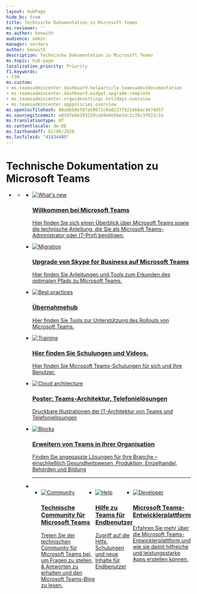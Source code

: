 ```yaml
---
layout: HubPage
hide_bc: true
title: Technische Dokumentation zu Microsoft Teams
ms.reviewer: ''
ms.author: kenwith
audience: admin
manager: serdars
author: kenwith
description: Technische Dokumentation zu Microsoft Teams
ms.topic: hub-page
localization_priority: Priority
f1.keywords:
- CSH
ms.custom:
- ms.teamsadmincenter.dashboard.helparticle.teamsadmindocumentation
- ms.teamsadmincenter.dashboard.widget.upgrade.complete
- ms.teamsadmincenter.orgwidesettings.holidays.overview
- ms.teamsadmincenter.apppolicies.overview
ms.openlocfilehash: 80a9bb8ef8fa50671c0a8227f822eb6ac4674857
ms.sourcegitcommit: ed3d7ebb193229cab9e0e5be3dc1c28c3f622c1b
ms.translationtype: HT
ms.contentlocale: de-DE
ms.lasthandoff: 02/06/2020
ms.locfileid: "41834405"
---
```

<div id="main" class="v2">
    <div class="container">
        <h1>Technische Dokumentation zu Microsoft Teams</h1>
        <P> </p>
        <ul class="pivots">
            <li>
                <a href="#home"></a>
                <ul id="home">
                    <li>
                        <a href="#home-all"></a>
                        <ul id="home-all" class="cardsF">
                            <li>
                                <a href="https://docs.microsoft.com/MicrosoftTeams/teams-overview">
                                <div class="cardSize">
                                    <div class="cardPadding">
                                        <div class="card">
                                            <div class="cardImageOuter">
                                                <div class="cardImage">
                                                    <img src="https://docs.microsoft.com/en-us/office/media/icons/whats-new-megaphone-teams.svg" alt="What's new" />
                                                </div>
                                            </div>
                                            <div class="cardText">
                                                <h3>Willkommen bei Microsoft Teams</h3>
                                                <P>Hier finden Sie sich einen Überblick über Microsoft Teams sowie die technische Anleitung, die Sie als Microsoft Teams-Administrator oder IT-Profi benötigen.</p>
                                            </div>
                                        </div>
                                    </div>
                                </div>
                            </a>
                            </li>
                            <li>
                                <a href="https://docs.microsoft.com/MicrosoftTeams/upgrade-start-here">
                                <div class="cardSize">
                                    <div class="cardPadding">
                                        <div class="card">
                                            <div class="cardImageOuter">
                                                <div class="cardImage">
                                                    <img src="https://docs.microsoft.com/en-us/office/media/icons/migration-teams.svg" alt="Migration" />
                                                </div>
                                            </div>
                                            <div class="cardText">
                                                <h3>Upgrade von Skype for Business auf Microsoft Teams</h3>
                                                <P>Hier finden Sie Anleitungen und Tools zum Erkunden des optimalen Pfads zu Microsoft Teams.</p>
                                            </div>
                                        </div>
                                    </div>
                                </div>
                            </a>
                            </li>
                            <li>
                                <a href="https://docs.microsoft.com/MicrosoftTeams/adopt-microsoft-teams-landing-page">
                                <div class="cardSize">
                                    <div class="cardPadding">
                                        <div class="card">
                                            <div class="cardImageOuter">
                                                <div class="cardImage">
                                                    <img src="https://docs.microsoft.com/en-us/office/media/icons/best-practices-teams.svg" alt="Best practices" />
                                                </div>
                                            </div>
                                            <div class="cardText">
                                                <h3>Übernahmehub</h3>
                                                <P>Hier finden Sie Tools zur Unterstützung des Rollouts von Microsoft Teams.</p>
                                            </div>
                                        </div>
                                    </div>
                                </div>
                            </a>
                            </li>
                            <li>
                                <a href="https://docs.microsoft.com/MicrosoftTeams/training-microsoft-teams-landing-page">
                                <div class="cardSize">
                                    <div class="cardPadding">
                                        <div class="card">
                                            <div class="cardImageOuter">
                                                <div class="cardImage">
                                                    <img src="https://docs.microsoft.com/en-us/office/media/icons/education-tutorial-teams.svg" alt="Training" />
                                                </div>
                                            </div>
                                            <div class="cardText">
                                                <h3>Hier finden Sie Schulungen und Videos.</h3>
                                                <P>Hier finden Sie Microsoft Teams-Schulungen für sich und Ihre Benutzer.</p>
                                            </div>
                                        </div>
                                    </div>
                                </div>
                            </a>
                            </li>
                            <li>
                                <a href="https://docs.microsoft.com/en-us/microsoftteams/teams-architecture-solutions-posters">
                                <div class="cardSize">
                                    <div class="cardPadding">
                                        <div class="card">
                                            <div class="cardImageOuter">
                                                <div class="cardImage">
                                                    <img src="https://docs.microsoft.com/en-us/office/media/icons/cloud-architecture2.svg" alt="Cloud architecture" />
                                                </div>
                                            </div>
                                            <div class="cardText">
                                                <h3>Poster: Teams-Architektur, Telefonielösungen</h3>
                                                <P>Druckbare Illustrationen der IT-Architektur von Teams und Telefonielösungen</p>
                                            </div>
                                        </div>
                                    </div>
                                </div>
                            </a>
                            </li>
                            <li>
                                <a href="https://docs.microsoft.com/MicrosoftTeams/expand-teams-across-your-org/expand-teams-across-your-organization-landing-page"><div class="cardSize">
                                <div class="cardPadding">
                                        <div class="card">
                                            <div class="cardImageOuter">
                                                <div class="cardImage">
                                                    <img src="https://docs.microsoft.com/en-us/office/media/icons/blocks-teams.svg" alt="Blocks" />
                                                </div>
                                            </div>
                                            <div class="cardText">
                                                <h3>Erweitern von Teams in Ihrer Organisation</h3>
                                                <P>Finden Sie angepasste Lösungen für Ihre Branche – einschließlich Gesundheitswesen, Produktion, Einzelhandel, Behörden und Bildung</p>
                                            </div>
                                        </div>
                                    </div>
                                </div>
                            </a>
                            </li> 
<li class="fullSpan">
                  <hr>
                  <br>
                  <ul class="cardsF panelContent singlePanelContent" style="display:flex!important;">
                        <li>
                            <a href="https://techcommunity.microsoft.com/t5/Microsoft-Teams/ct-p/MicrosoftTeams" target="_blank" data-linktype="external">
                            <div class="cardSize">
                                <div class="cardPadding">
                                    <div class="card">
                                        <div class="cardImageOuter">
                                            <div class="cardImage">
                                                <img src="https://docs.microsoft.com/en-us/office/media/icons/users-people.svg" alt="Community">
                                            </div>
                                        </div>
                                        <div class="cardText">
                                            <h3>Technische Community für Microsoft Teams</h3>
                                            <p>Treten Sie der technischen Community für Microsoft Teams bei, um Fragen zu stellen, &amp; Antworten zu erhalten und den Microsoft Teams-Blog zu lesen.</p>
                                        </div>
                                    </div>
                                </div>
                            </div>
                            </a>
                        </li> 
                        <li>
                            <a href="https://support.office.com/Teams">
                            <div class="cardSize">
                                <div class="cardPadding">
                                    <div class="card">
                                        <div class="cardImageOuter">
                                            <div class="cardImage">
                                                <img src="https://docs.microsoft.com/en-us/office/media/icons/help.svg" alt="Help">
                                            </div>
                                        </div>
                                        <div class="cardText">
                                            <h3>Hilfe zu Teams für Endbenutzer</h3>
                                            <p>Zugriff auf die Hilfe, Schulungen und neue Inhalte für Endbenutzer</p>
                                                    </div>
                                                </div>
                                            </div>
                                        </div>
                                        </a>
                                    </li>
                        <li>
                            <a href="https://docs.microsoft.com/microsoftteams/platform/overview"> <div class="cardSize">
                                <div class="cardPadding">
                                    <div class="card">
                                        <div class="cardImageOuter">
                                            <div class="cardImage">
                                                <img src="https://docs.microsoft.com/en-us/office/media/icons/developer-teams.svg" alt="Developer" data-linktype="external">
                                            </div>
                                        </div>
                                        <div class="cardText">
                                            <h3>Microsoft Teams-Entwicklerplattform</h3>
                                            <p>Erfahren Sie mehr über die Microsoft Teams-Entwicklerplattform und wie sie damit hilfreiche und leistungsstarke Apps erstellen können.</p>
                                        </div>
                                    </div>
                                </div>
                            </div>
                            </a>
                        </li>
                              </ul>
                            </li>
                       </ul>
                    </li>
                </ul>
            </li>
        </ul>
    </div>
</div>
